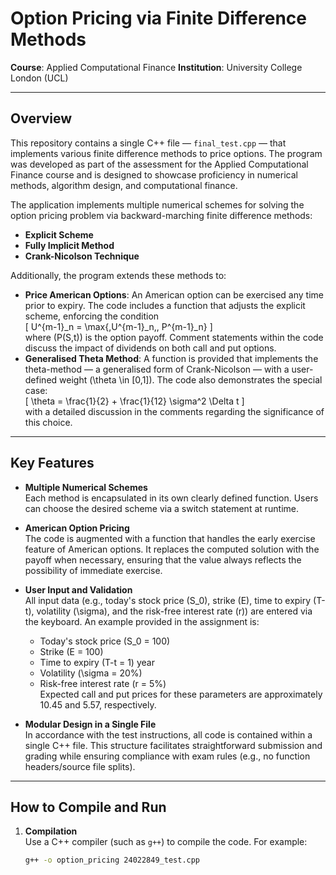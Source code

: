 # Option Pricing via Finite Difference Methods  
**Course**: Applied Computational Finance
**Institution**: University College London (UCL)  

---

## Overview

This repository contains a single C++ file — `final_test.cpp` — that implements various finite difference methods to price options. The program was developed as part of the assessment for the Applied Computational Finance course and is designed to showcase proficiency in numerical methods, algorithm design, and computational finance.

The application implements multiple numerical schemes for solving the option pricing problem via backward-marching finite difference methods:
- **Explicit Scheme**
- **Fully Implicit Method**
- **Crank-Nicolson Technique**

Additionally, the program extends these methods to:
- **Price American Options**: An American option can be exercised any time prior to expiry. The code includes a function that adjusts the explicit scheme, enforcing the condition  
  \[
  U^{m-1}_n = \max\{\,U^{m-1}_n,\, P^{m-1}_n\}
  \]  
  where \(P(S,t)\) is the option payoff. Comment statements within the code discuss the impact of dividends on both call and put options.
- **Generalised Theta Method**: A function is provided that implements the theta-method — a generalised form of Crank-Nicolson — with a user-defined weight \(\theta \in [0,1]\). The code also demonstrates the special case:  
  \[
  \theta = \frac{1}{2} + \frac{1}{12} \sigma^2 \Delta t
  \]  
  with a detailed discussion in the comments regarding the significance of this choice.

---

## Key Features

- **Multiple Numerical Schemes**  
  Each method is encapsulated in its own clearly defined function. Users can choose the desired scheme via a switch statement at runtime.

- **American Option Pricing**  
  The code is augmented with a function that handles the early exercise feature of American options. It replaces the computed solution with the payoff when necessary, ensuring that the value always reflects the possibility of immediate exercise.

- **User Input and Validation**  
  All input data (e.g., today's stock price \(S_0\), strike \(E\), time to expiry \(T-t\), volatility \(\sigma\), and the risk-free interest rate \(r\)) are entered via the keyboard. An example provided in the assignment is:
  - Today's stock price \(S_0 = 100\)
  - Strike \(E = 100\)
  - Time to expiry \(T-t = 1\) year
  - Volatility \(\sigma = 20\%\)
  - Risk-free interest rate \(r = 5\%\)  
  Expected call and put prices for these parameters are approximately 10.45 and 5.57, respectively.

- **Modular Design in a Single File**  
  In accordance with the test instructions, all code is contained within a single C++ file. This structure facilitates straightforward submission and grading while ensuring compliance with exam rules (e.g., no function headers/source file splits).

---

## How to Compile and Run

1. **Compilation**  
   Use a C++ compiler (such as `g++`) to compile the code. For example:
   ```bash
   g++ -o option_pricing 24022849_test.cpp

